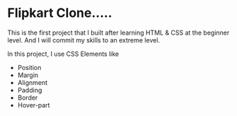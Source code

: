 # Flipkart Clone.....
This is the first project that I built after learning HTML & CSS at the beginner level.
And I will commit my skills to an extreme level.

In this project, I use CSS Elements like 
* Position
* Margin
* Alignment
* Padding
* Border
* Hover-part
